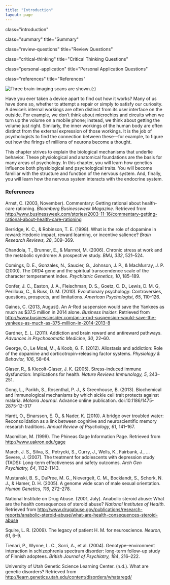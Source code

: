 ```yaml
---
title: "Introduction"
layout: page
---
```



<cnx-pi data-type="cnx.flag.introduction"> class="introduction" </cnx-pi>

<cnx-pi data-type="cnx.eoc">class="summary" title="Summary"</cnx-pi>

<cnx-pi data-type="cnx.eoc">class="review-questions" title="Review Questions"</cnx-pi>

<cnx-pi data-type="cnx.eoc">class="critical-thinking" title="Critical Thinking Questions"</cnx-pi>

<cnx-pi data-type="cnx.eoc">class="personal-application" title="Personal Application Questions"</cnx-pi>

<cnx-pi data-type="cnx.eoc">class="references" title="References"</cnx-pi>

 ![Three brain-imaging scans are shown.](../resources/CNX_Psych_03_00_Brain.jpg "Different brain imaging techniques provide scientists with insight into different aspects of how the human brain functions. Left to right, PET scan (positron emission tomography), CT scan (computed tomography), and fMRI (functional magnetic resonance imaging) are three types of scans. (credit &#x201C;left&#x201D;: modification of work by Health and Human Services Department, National Institutes of Health; credit &#x201C;center&quot;: modification of work by &quot;Aceofhearts1968&quot;/Wikimedia Commons; credit &#x201C;right&#x201D;: modification of work by Kim J, Matthews NL, Park S.)"){:}

Have you ever taken a device apart to find out how it works? Many of us have done so, whether to attempt a repair or simply to satisfy our curiosity. A device’s internal workings are often distinct from its user interface on the outside. For example, we don’t think about microchips and circuits when we turn up the volume on a mobile phone; instead, we think about getting the volume just right. Similarly, the inner workings of the human body are often distinct from the external expression of those workings. It is the job of psychologists to find the connection between these—for example, to figure out how the firings of millions of neurons become a thought.

This chapter strives to explain the biological mechanisms that underlie behavior. These physiological and anatomical foundations are the basis for many areas of psychology. In this chapter, you will learn how genetics influence both physiological and psychological traits. You will become familiar with the structure and function of the nervous system. And, finally, you will learn how the nervous system interacts with the endocrine system.

### References

Arnst, C. (2003, November). Commentary: Getting rational about health-care rationing. *Bloomberg Businessweek Magazine*. Retrieved from http://www.businessweek.com/stories/2003-11-16/commentary-getting-rational-about-health-care-rationing

Berridge, K. C., &amp; Robinson, T. E. (1998). What is the role of dopamine in reward: Hedonic impact, reward learning, or incentive salience? *Brain Research Reviews, 28*, 309–369.

Chandola, T., Brunner, E., &amp; Marmot, M. (2006). Chronic stress at work and the metabolic syndrome: A prospective study. *BMJ, 332*, 521–524.

Comings, D. E., Gonzales, N., Saucier, G., Johnson, J. P., &amp; MacMurray, J. P. (2000). The DRD4 gene and the spiritual transcendence scale of the character temperament index. *Psychiatric Genetics, 10*, 185–189.

Confer, J. C., Easton, J. A., Fleischman, D. S., Goetz, C. D., Lewis, D. M. G, Perilloux, C., &amp; Buss, D. M. (2010). Evolutionary psychology: Controversies, questions, prospects, and limitations. *American Psychologist, 65*, 110–126.

Gaines, C. (2013, August). An A-Rod suspension would save the Yankees as much as $37.5 million in 2014 alone. *Business Insider*. Retrieved from http://www.businessinsider.com/an-a-rod-suspension-would-save-the-yankees-as-much-as-375-million-in-2014-2013-8

Gardner, E. L. (2011). Addiction and brain reward and antireward pathways. *Advances in Psychosomatic Medicine, 30*, 22–60.

George, O., Le Moal, M., &amp; Koob, G. F. (2012). Allostasis and addiction: Role of the dopamine and corticotropin-releasing factor systems. *Physiology &amp; Behavior, 106*, 58–64.

Glaser, R., &amp; Kiecolt-Glaser, J. K. (2005). Stress-induced immune dysfunction: Implications for health. *Nature Reviews Immunology, 5*, 243–251.

Gong, L., Parikh, S., Rosenthal, P. J., &amp; Greenhouse, B. (2013). Biochemical and immunological mechanisms by which sickle cell trait protects against malaria. *Malaria Journal*. Advance online publication. doi:10.1186/1475-2875-12-317

Hardt, O., Einarsson, E. Ö., &amp; Nader, K. (2010). A bridge over troubled water: Reconsolidation as a link between cognitive and neuroscientific memory research traditions. *Annual Review of Psychology, 61*, 141–167.

Macmillan, M. (1999). The Phineas Gage Information Page. Retrieved from http://www.uakron.edu/gage

March, J. S., Silva, S., Petrycki, S., Curry, J., Wells, K., Fairbank, J., … Severe, J. (2007). The treatment for adolescents with depression study (TADS): Long-term effectiveness and safety outcomes. *Arch Gen Psychiatry, 64*, 1132–1143.

Mustanski, B. S., DuPree, M. G., Nievergelt, C. M., Bocklandt, S., Schork, N. J., &amp; Hamer, D. H. (2005). A genome wide scan of male sexual orientation. *Human Genetics, 116*, 272–278.

National Institute on Drug Abuse. (2001, July). Anabolic steroid abuse: What are the health consequences of steroid abuse? *National Institutes of Health*. Retrieved from http://www.drugabuse.gov/publications/research-reports/anabolic-steroid-abuse/what-are-health-consequences-steroid-abuse

Squire, L. R. (2009). The legacy of patient H. M. for neuroscience. *Neuron, 61*, 6–9.

Tienari, P., Wynne, L. C., Sorri, A., et al. (2004). Genotype–environment interaction in schizophrenia spectrum disorder: long-term follow-up study of Finnish adoptees. *British Journal of Psychiatry, 184*, 216–222.

University of Utah Genetic Science Learning Center. (n.d.). What are genetic disorders? Retrieved from http://learn.genetics.utah.edu/content/disorders/whataregd/

